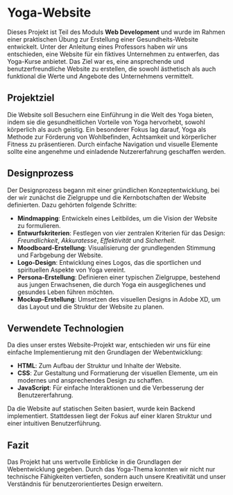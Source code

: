 # Yoga-Website

Dieses Projekt ist Teil des Moduls **Web Development** und wurde im Rahmen einer praktischen Übung zur Erstellung einer Gesundheits-Website entwickelt. Unter der Anleitung eines Professors haben wir uns entschieden, eine Website für ein fiktives Unternehmen zu entwerfen, das Yoga-Kurse anbietet. Das Ziel war es, eine ansprechende und benutzerfreundliche Website zu erstellen, die sowohl ästhetisch als auch funktional die Werte und Angebote des Unternehmens vermittelt.

## Projektziel

Die Website soll Besuchern eine Einführung in die Welt des Yoga bieten, indem sie die gesundheitlichen Vorteile von Yoga hervorhebt, sowohl körperlich als auch geistig. Ein besonderer Fokus lag darauf, Yoga als Methode zur Förderung von Wohlbefinden, Achtsamkeit und körperlicher Fitness zu präsentieren. Durch einfache Navigation und visuelle Elemente sollte eine angenehme und einladende Nutzererfahrung geschaffen werden.

## Designprozess

Der Designprozess begann mit einer gründlichen Konzeptentwicklung, bei der wir zunächst die Zielgruppe und die Kernbotschaften der Website definierten. Dazu gehörten folgende Schritte:

- **Mindmapping**: Entwickeln eines Leitbildes, um die Vision der Website zu formulieren.
- **Entwurfskriterien**: Festlegen von vier zentralen Kriterien für das Design: _Freundlichkeit_, _Akkuratesse_, _Effektivität_ und _Sicherheit_.
- **Moodboard-Erstellung**: Visualisierung der grundlegenden Stimmung und Farbgebung der Website.
- **Logo-Design**: Entwicklung eines Logos, das die sportlichen und spirituellen Aspekte von Yoga vereint.
- **Persona-Erstellung**: Definieren einer typischen Zielgruppe, bestehend aus jungen Erwachsenen, die durch Yoga ein ausgeglichenes und gesundes Leben führen möchten.
- **Mockup-Erstellung**: Umsetzen des visuellen Designs in Adobe XD, um das Layout und die Struktur der Website zu planen.

## Verwendete Technologien

Da dies unser erstes Website-Projekt war, entschieden wir uns für eine einfache Implementierung mit den Grundlagen der Webentwicklung:

- **HTML**: Zum Aufbau der Struktur und Inhalte der Website.
- **CSS**: Zur Gestaltung und Formatierung der visuellen Elemente, um ein modernes und ansprechendes Design zu schaffen.
- **JavaScript**: Für einfache Interaktionen und die Verbesserung der Benutzererfahrung.

Da die Website auf statischen Seiten basiert, wurde kein Backend implementiert. Stattdessen liegt der Fokus auf einer klaren Struktur und einer intuitiven Benutzerführung.

## Fazit

Das Projekt hat uns wertvolle Einblicke in die Grundlagen der Webentwicklung gegeben. Durch das Yoga-Thema konnten wir nicht nur technische Fähigkeiten vertiefen, sondern auch unsere Kreativität und unser Verständnis für benutzerorientiertes Design erweitern.
